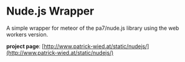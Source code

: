 # Nude.js Wrapper

A simple wrapper for meteor of the pa7/nude.js library using the web workers version.

**project page**: [http://www.patrick-wied.at/static/nudejs/](http://www.patrick-wied.at/static/nudejs/)
